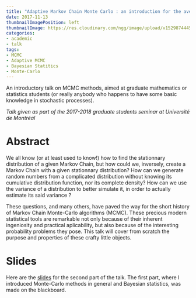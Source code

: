 ```yaml
---
title: "Adaptive Markov Chain Monte Carlo : an introduction for the average mathematician"
date: 2017-11-13
thumbnailImagePosition: left
thumbnailImage: https://res.cloudinary.com/ngg/image/upload/v1529874445/profile/traj.png
categories:
- academic  
- talk
tags:
- MCMC
- Adaptive MCMC
- Bayesian Statitics
- Monte-Carlo
---
```


An introductory talk on MCMC methods, aimed at graduate mathematics or statistics students (or really anybody who happens to have some basic knowledge in stochastic processes).

<!--more-->

*Talk given as part of the 2017-2018 graduate students seminar at Université de Montréal*


# Abstract

We all know (or at least used to know!) how to find the stationnary distribution of a given Markov Chain, but how could we, inversely, create a Markov Chain with a given stationnary distribution? How can we generate random numbers from a complicated distribution without knowing its cumulative distribution function, nor its complete density? How can we use the variance of a distribution to better simulate it, in order to actually estimate its said variance ?

These questions, and many others, have paved the way for the short history of Markov Chain Monte-Carlo algorithms (MCMC). These precious modern statistical tools are remarkable not only because of their inherent ingeniosity and practical aplicability, but also because of the interesting probability problems they pose. This talk will cover from scratch the purpose and properties of these crafty little objects.

# Slides

Here are the [slides](https://res.cloudinary.com/ngg/image/upload/v1529872299/pdfs/mcmc_intro.pdf) for the second part of the talk. The first part, where I introduced Monte-Carlo methods in general and Bayesian statistics, was made on the blackboard.
